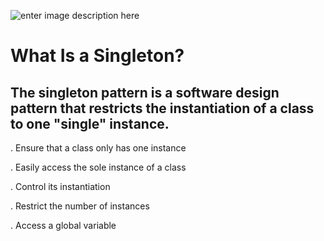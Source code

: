 ![enter image description here](https://s6.uupload.ir/files/flutter-singleton_ahd2.png)
# What Is a Singleton?

## The singleton pattern is a software design pattern that restricts the instantiation of a class to one "single" instance.



. Ensure that a class only has one instance

. Easily access the sole instance of a class

. Control its instantiation

. Restrict the number of instances

. Access a global variable
